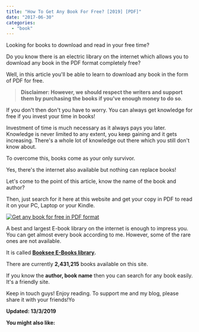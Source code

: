 ```yaml
---
title: "How To Get Any Book For Free? [2019] [PDF]"
date: "2017-06-30"
categories: 
  - "book"
---
```


Looking for books to download and read in your free time?

Do you know there is an electric library on the internet which allows you to download any book in the PDF format completely free?

Well, in this article you'll be able to learn to download any book in the form of PDF for free.

> **Disclaimer: However, we should respect the writers and support them by purchasing the books if you've enough money to do so**.

If you don't then don't you have to worry. You can always get knowledge for free if you invest your time in books!

Investment of time is much necessary as it always pays you later. Knowledge is never limited to any extent, you keep gaining and it gets increasing. There's a whole lot of knowledge out there which you still don't know about.

To overcome this, books come as your only survivor.

Yes, there's the internet also available but nothing can replace books!

Let's come to the point of this article, know the name of the book and author?

Then, just search for it here at this website and get your copy in PDF to read it on your PC, Laptop or your Kindle.  

[![Get any book for free in PDF format ](/posts/2017/06/images/booksee.png)](http://alhikmah.edu.ng/wp-content/uploads/2015/01/booksee.png)

A best and largest E-book library on the internet is enough to impress you. You can get almost every book according to me. However, some of the rare ones are not available.

It is called **[Booksee E-Books library](http://en.booksee.org/).**

There are currently **2,431,215** books available on this site.

If you know the **author, book name** then you can search for any book easily. It's a friendly site.

Keep in touch guys! Enjoy reading. To support me and my blog, please share it with your friends!Yo

**Updated: 13/3/2019**

**You might also like:**

